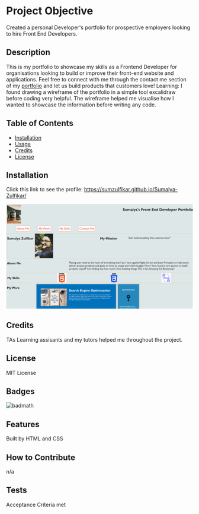 # Project Objective

Created a personal Developer's portfolio for prospective employers looking to hire Front End Developers.

## Description

This is my portfolio to showcase my skills as a Frontend Developer for organisations looking to build or improve their front-end website and applications.
Feel free to connect with me through the contact me section  of my [portfolio](https://sumzulfikar.github.io/Sumaiya-Zulfikar/) and let us build products that customers love!
Learning:
I found drawing a wireframe of the portfolio in a simple tool excalidraw before coding very helpful.
The wireframe helped me visualise how I wanted to showcase the information before writing any code.

## Table of Contents 

- [Installation](#installation)
- [Usage](#usage)
- [Credits](#credits)
- [License](#license)

## Installation

Click this link to see the profile: https://sumzulfikar.github.io/Sumaiya-Zulfikar/

![alt text](/images/application_ss.PNG)

## Credits

TAs Learning assisants and my tutors helped me throughout the project.

## License

MIT License

## Badges

![badmath](https://github.com/sumzulfikar?tab=achievements)


## Features

Built by HTML and CSS

## How to Contribute

n/a

## Tests

Acceptance Criteria met
